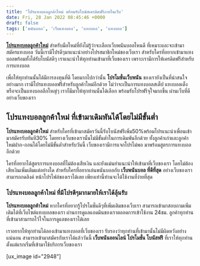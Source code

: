 ```yaml
---
title: 'โปรแทงบอลลูกค้าใหม่ พร้อมรับโบนัสเครดิตฟรีภายในเว็บ'
date: Fri, 28 Jan 2022 08:45:46 +0000
draft: false
tags: ['พนันบอล', 'เว็บแทงบอล', 'แทงบอล', 'แทงบอล']
---
```


**[โปรแทงบอลลูกค้าใหม่](/posts/)** สำหรับมือใหม่ที่ยังไม่รู้ว่าจะเลือกเว็บพนันบอลไหนดี ที่เหมาะและจะเข้ามาสมัครแทงบอล วันนี้เรามีโปรดีๆมาแนะนำอย่างโปรสมาชิกใหม่ของเว็บเรา สำหรับใครที่อยากเข้ามาแทงบอลพร้อมทั้งได้รับโบนัสดีๆ เราแนะนำให้ทุกท่านเข้ามาที่เว็บของเรา เพราะเรามีการให้เครดิตฟรีสำหรับการแทงบอล

เพื่อให้ทุกท่านนั้นได้มีการลงทุนที่ดี โดยมากไปกว่านั้น **โปรโมชั่นเว็บพนัน** ของเรายังเป็นที่น่าสนใจอย่างมาก เรามีโปรแทงบอลฟรีสำหรับลูกค้าใหม่อีกด้วย ไม่ว่าจะเป็นการแทงบอลสเต็ป แทงบอลเต็ง หรือจะเป็นแทงบอลลีกใหญ่ๆ เราก็มีมาให้ทุกท่านนั้นได้เลือก พร้อมรับโปรฟรีจุใจมากขึ้น ผ่านเว็บที่ดีอย่างเว็บของเรา

**โปรแทงบอลลูกค้าใหม่ ที่เข้ามาเดิมพันได้โดยไม่มีขั้นต่ำ**
----------------------------------------------------------

**โปรแทงบอลลูกค้าใหม่** สำหรับใครที่เข้ามาสมัครวันนี้รับโบนัสฟรีเพิ่ม50%พร้อมโปรแนะนำเพื่อนเข้ามาสมัครรับทันที30% โดยทางเว็บของเรานั้นไม่มีขั้นต่ำในการเดิมพันอีกด้วย ทั้งลูกค้าเก่าและลูกค้าใหม่ฝาก-ถอนได้โดยไม่มีขั้นต่ำสำหรับวันนี้ เว็บของเรามีการแจกโปรไม่พอ มาพร้อมสูตรการแทงบอลอีกด้วย

ใครที่อยากได้สูตรการแทงบอลที่ไม่ต้องเสียเงิน และยังแม่นยำแนะนำให้เข้ามาที่เว็บของเรา โดยไม่ต้องเสียเงินเพิ่มเติมแต่อย่างใด สำหรับใครที่อยากเล่นพนันบอลกับ **เว็บพนันบอล ที่ดีที่สุด** อย่างเว็บของเราสามารถกดลิงค์ หน้าโปรไฟล์ของเราได้เลย เพียงเท่านี้ท่านจะได้ใช้งานที่ง่ายที่สุด

### **โปรแทงบอลลูกค้าใหม่ ที่มีโปรดีๆมากมายให้เราได้ลุ้นรับ**

**โปรแทงบอลลูกค้าใหม่** หากใครที่อยากรู้โปรโมชั่นดีๆที่เพิ่มเติมของเว็บเรา สามารถเข้ามาสอบถามเพิ่มเติมได้ที่เว็บไซต์แทงบอลของเรา ผ่านการดูแลแอดมินของเราตลอดการเข้าใช้งาน 24ชม. ลูกค้าทุกท่านที่เข้ามาสามารถไว้ใจในการดูแลของเราได้เลย

เราอยากให้ทุกท่านได้ลองเข้ามาแทงบอลที่เว็บของเรา รับรองว่าทุกท่านที่เข้ามานั้นไม่มีผิดหวังอย่างแน่นอน สามารถเข้ามาสมัครกับเราได้แล้ววันนี้ **เว็บพนันออนไลน์ โปรโมชั่น โบนัสฟรี** ที่เราให้ทุกท่านตั้งแต่แรกเริ่มที่เข้ามาใช้บริการเว็บของเรา

\[ux\_image id="2948"\]